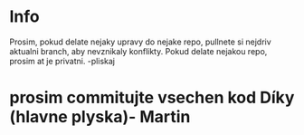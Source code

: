 # Info
Prosim, pokud delate nejaky upravy do nejake repo, pullnete si nejdriv aktualni branch, aby nevznikaly konflikty.
Pokud delate nejakou repo, prosim at je privatni.
-pliskaj

# prosim commitujte vsechen kod Díky (hlavne plyska)- Martin
